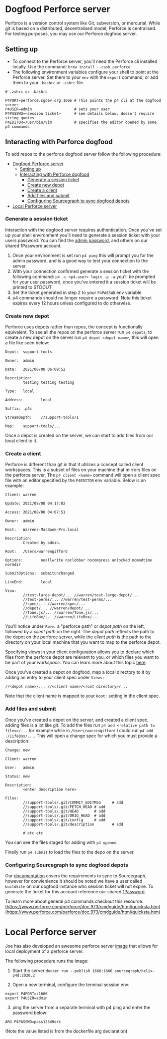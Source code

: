 # Dogfood Perforce server

Perforce is a version control system like Git, subversion, or mercurial. While git is based on a distributed, decentralised model, Perforce is centralised. For testing purposes, you may use our Perforce dogfood server.

## Setting up
- To connect to the Perforce server, you'll need the Perforce cli installed locally. Use the command: `brew install --cask perforce`
- The following environment variables configure your shell to point at the Perforce server. Set them to your `env` with the `export` command, or add them to your `.bashrc` or `.zshrc` file.
```
# .zshrc or .bashrc

P4PORT=perforce.sgdev.org:1666 # This points the p4 cli at the dogfood server
P4USER=admin                   # sets your user
P4PASSWD=<session ticket>      # see details below, doesn't require string quotes
P4EDITOR=/usr/bin/vim          # specifies the editor opened by some p4 commands
```
## Interacting with Perforce dogfood

To add repos to the perforce dogfood server follow the following procedure:
- [Dogfood Perforce server](#dogfood-perforce-server)
  - [Setting up](#setting-up)
  - [Interacting with Perforce dogfood](#interacting-with-perforce-dogfood)
    - [Generate a session ticket](#generate-a-session-ticket)
    - [Create new depot](#create-new-depot)
    - [Create a client](#create-a-client)
    - [Add files and submit](#add-files-and-submit)
    - [Configuring Sourcegraph to sync dogfood depots](#configuring-sourcegraph-to-sync-dogfood-depots)
- [Local Perforce server](#local-perforce-server)

### Generate a session ticket
Interaction with the dogfood server requires authentication. Once you've set up your shell environment you'll need to generate a session ticket with your users password. You can find the [admin password](https://team-sourcegraph.1password.com/vaults/dnrhbauihkhjs5ag6vszsme45a/allitems/fac6hoq3ujb3xpxtllbijzyxta), and others on our shared 1Password account.

1. Once your environment is set run `p4 ping` this will prompt you for the admin password, and is a good way to test your connection to the server.
2. With your connection confirmed generate a session ticket with the following command: `p4 -u <p4.user> login -p -a` you'll be prompted for your user password, once you've entered it a session ticket will be printed to STDOUT
3. Set the ticket generated in step 2 to your `P4PASSWD` env variable
4. p4 commands should no longer require a password. Note this ticket expires every 12 hours unless configured to do otherwise.

### Create new depot

Perforce uses depots rather than repos, the concept is functionally equivalent. To see all the repos on the perforce server run `p4 depots`, to create a new depot on the server run `p4 depot <depot name>`, this will open a file like seen below:

```
Depot:  support-tools

Owner:  admin

Date:   2021/08/08 06:09:52

Description:
        testing testing testing

Type:   local

Address:        local

Suffix: .p4s

StreamDepth:    //support-tools/1

Map:    support-tools/...
```

Once a depot is created on the server, we can start to add files from our local client to it.

### Create a client

Perforce is different than git in that it utilizes a concept called client workspaces. This is a subset of files on your machine that mirrors files on the perforce server. The `p4 client <name>` command will open a client spec file with an editor specified by the `P4EDITOR` env variable. Below is an example:

```
Client: warren

Update: 2021/08/08 04:17:02

Access: 2021/08/08 04:07:51

Owner:  admin

Host:   Warrens-MacBook-Pro.local

Description:
        Created by admin.

Root:   /Users/warrengifford

Options:        noallwrite noclobber nocompress unlocked nomodtime normdir

SubmitOptions:  submitunchanged

LineEnd:        local

View:
        //test-large-depot/... //warren/test-large-depot/...
        //test-perms/... //warren/test-perms/...
        //spec/... //warren/spec/...
        //depot/... //warren/depot/...
        //Tone.js/... //warren/Tone.js/...
        //LifeBox/... //warren/LifeBox/...
```

You'll notice under `View:` a "perforce path" or *depot path* on the left, followed by a *client path* on the right. The *depot path* reflects the path to the depot on the perforce server, while the *client path* is the path to the directory on your local machine that you want to  map to the perforce depot. 

Specifying views in your client configuration allows you to declare which files from the perforce depot are relevant to you, or which files you want to be part of your *workspace*. You can learn more about this topic [here](https://www.perforce.com/perforce/doc.973/cmdguide/html/details.htm).

Once you've created a depot on dogfood, map a local directory to it by adding an entry to your client spec under `Views:`

`//<depot name>/... //<client name>/<root directory>/...`

Note that the client name is mapped to your `Root:` setting in the client spec.

### Add files and submit

Once you've created a depot on the server, and created a client spec, adding files is a lot like git. To add the files run `p4 add <relative path to files>/...` for example while in `/Users/warrengifford` I could run `p4 add ./LifeBox/...`. This will open a change spec for which you must provide a description:

```
Change: new

Client: warren

User:   admin

Status: new

Description:
        <enter description here>

Files:
        //support-tools/.git/COMMIT_EDITMSG     # add
        //support-tools/.git/FETCH_HEAD # add
        //support-tools/.git/HEAD       # add
        //support-tools/.git/ORIG_HEAD  # add
        //support-tools/.git/config     # add
        //support-tools/.git/description        # add

        # etc etc
```
You can see the files staged for adding with `p4 opened`.

Finally run `p4 submit` to load the files to the depo on the server.

### Configuring Sourcegraph to sync dogfood depots

Our [documentation](https://docs.sourcegraph.com/admin/repo/perforce) covers the requirements to sync to Sourcegraph, however for convienience it should be noted we have a user called `buildkite` on our dogfood instance who session ticket will not expire. To generate the ticket for this account reference our shared [1Password](https://team-sourcegraph.1password.com/vaults/dnrhbauihkhjs5ag6vszsme45a/allitems/lajspc6a5valfbsh3whpcb5bp4).

To learn more about general p4 commands checkout this resource:
[https://www.perforce.com/perforce/doc.973/cmdguide/html/quicksta.htm](https://www.perforce.com/perforce/doc.973/cmdguide/html/quicksta.htm)

# Local Perforce server

Joe has also developed an awesome perforce server [image](https://github.com/sourcegraph/helix-docker/blob/main/helix-p4d/Dockerfile) that allows for local deployment of a perforce server.
 
The following procedure runs the image:

1. Start the server `docker run --publish 1666:1666 sourcegraph/helix-p4d:2020.2`

2. Open a new terminal, configure the terminal session env:
```
export P4PORT=:1666
export P4USER=admin
```
3. ping the server from a separate terminal with p4 ping and enter the password below:
```
ARG P4PASSWD=pass12349ers
```
(Note the value listed is from the dockerfile arg declaration)
